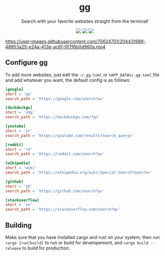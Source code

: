 <h1 align="center">gg</h1>
<p align="center">
Search with your favorite websites straight from the terminal!
</p>
<p align="center">
  <img src="https://img.shields.io/github/license/vedantnn71/gg">
  <img src="https://img.shields.io/github/languages/top/vedantnn71/gg">
  <img src="https://img.shields.io/github/languages/code-size/vedantnn71/gg">
</p>

https://user-images.githubusercontent.com/70624701/204431989-48853a25-e24a-413e-ac6f-0f7f6b0d960a.mp4

## Configure gg
To add more websites, just edit the `~/.gg.toml` or `%APP_DATA%/.gg.toml` file and add whatever you want, the default config is as follows:
```toml
[google]
short = 'go'
search_path = 'https://google.com/search?q='

[duckduckgo]
short = 'ddg'
search_path = 'https://duckduckgo.com/?q='

[youtube]
short = 'yt'
search_path = 'https://youtube.com/results?search_query='

[reddit]
short = 'rd'
search_path = 'https://reddit.com/search?q='

[wikipedia]
short = 'wiki'
search_path = 'https://wikipedia.org/wiki/Special:Search?search='

[github]
short = 'gh'
search_path = 'https://github.com/search?q='

[stackoverflow]
short = 'so'
search_path = 'https://stackoverflow.com/search?q='
```

## Building
Make sure that you have installed cargo and rust on your system, then run `cargo {run|build}` to run or build for developement, and `cargo build --release` to build for production.
